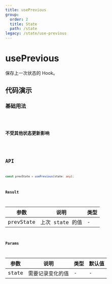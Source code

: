```yaml
---
title: usePrevious
group:
  order: 2
  title: State
  path: /state
legacy: /state/use-previous
---
```


# usePrevious

保存上一次状态的 Hook。

## 代码演示

### 基础用法

<code src="./demos/Demo1.tsx" />

### 不受其他状态更新影响

<code src="./demos/Demo2.tsx" />

## API

```typescript
const prevState = usePrevious(state: any);
```

### Result

| 参数      | 说明            | 类型 |
| --------- | --------------- | ---- |
| prevState | 上次 state 的值 | -    |

### Params

| 参数  | 说明             | 类型 | 默认值 |
| ----- | ---------------- | ---- | ------ |
| state | 需要记录变化的值 | -    | -      |

